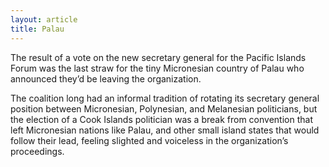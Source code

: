 ```yaml
---
layout: article
title: Palau
---
```

The result of a vote on the new secretary general for the Pacific Islands Forum was the last straw for the tiny Micronesian country of Palau who announced they’d be leaving the organization.

The coalition long had an informal tradition of rotating its secretary general position between Micronesian, Polynesian, and Melanesian politicians, but the election of a Cook Islands politician was a break from convention that left Micronesian nations like Palau, and other small island states that would follow their lead, feeling slighted and voiceless in the organization’s proceedings.
